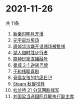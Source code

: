 # 2021-11-26
  共 11条

  <!-- BEGIN -->
  <!-- 最后更新时间:Fri Nov 26 2021 22:11:13 GMT+0000 (Coordinated Universal Time) -->
  1. [新秦时明月开播](https://www.zhihu.com/search?q=新秦时明月)
1. [元宇宙炒房热](https://www.zhihu.com/search?q=元宇宙)
1. [周焯华涉嫌开设赌场被批捕](https://www.zhihu.com/search?q=周焯华)
1. [湖人加时胜步行者](https://www.zhihu.com/search?q=湖人)
1. [原神玩家直播融号](https://www.zhihu.com/search?q=原神)
1. [曼城 2-1 逆转巴黎](https://www.zhihu.com/search?q=曼城)
1. [于和伟聊喜剧](https://www.zhihu.com/search?q=一年一度喜剧大赛)
1. [骨癌女孩的抗癌日记](https://www.zhihu.com/search?q=骨癌女孩)
1. [Steam 秋促推荐](https://www.zhihu.com/search?q=steam)
1. [杜兰特 21 分篮网胜绿军](https://www.zhihu.com/search?q=篮网)
1. [刘国梁当选国际乒联执行副主席](https://www.zhihu.com/search?q=刘国梁)
  <!-- END -->
  